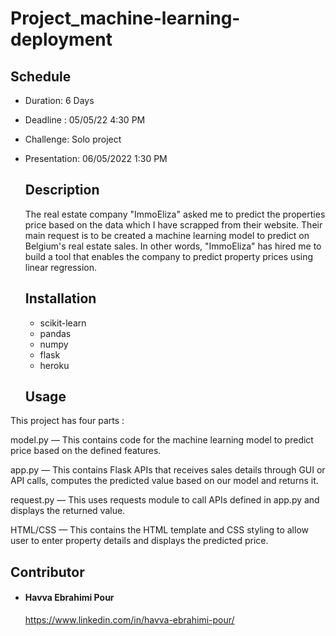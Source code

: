 # Project_machine-learning-deployment
  ## Schedule

- Duration: 6 Days 
- Deadline : 05/05/22 4:30 PM
- Challenge: Solo project
- Presentation: 06/05/2022 1:30 PM
  ## Description
    The real estate company "ImmoEliza" asked me to predict the properties price based on the data which I have scrapped from their website. Their main request is to be created a machine learning model to predict on Belgium's real estate sales. In other words,  "ImmoEliza" has hired me to build a tool that enables the company to predict property prices using linear regression.





  ## Installation

  - scikit-learn
  - pandas
  - numpy
  - flask
  - heroku

  ## Usage

This project has four parts :

 model.py — This contains code for the machine learning model to predict price based on the defined features.
 
 app.py — This contains Flask APIs that receives sales details through GUI or API calls, computes the predicted value based on our model and returns it.

 request.py — This uses requests module to call APIs defined in app.py and displays the returned value.

 HTML/CSS — This contains the HTML template and CSS styling to allow user to enter property details and displays the predicted price.

   ## Contributor
   - #### Havva Ebrahimi Pour
     https://www.linkedin.com/in/havva-ebrahimi-pour/


